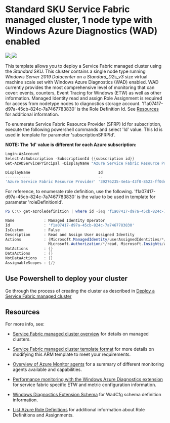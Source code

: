# Standard SKU Service Fabric managed cluster, 1 node type with Windows Azure Diagnostics (WAD) enabled

<a href="https://portal.azure.com/#create/Microsoft.Template/uri/https%3A%2F%2Fraw.githubusercontent.com%2FAzure-Samples%2Fservice-fabric-cluster-templates%2Fmaster%2FSF-Managed-Standard-SKU-1-NT-WAD%2Fazuredeploy.json" target="_blank">
    <img src="http://azuredeploy.net/deploybutton.png"/>
</a>
<a href="http://armviz.io/#/?load=https%3A%2F%2Fraw.githubusercontent.com%2FAzure-Samples%2Fservice-fabric-cluster-templates%2Fmaster%2FSF-Managed-Standard-SKU-1-NT-WAD%2Fazuredeploy.json" target="_blank">
    <img src="http://armviz.io/visualizebutton.png"/>
</a>

This template allows you to deploy a Service Fabric managed cluster using the *Standard* SKU. This cluster contains a single node type running *Windows Server 2019 Datacenter* on a *Standard_D2s_v3* size virtual machine scale set with Windows Azure Diagnostics (WAD) enabled. WAD currently provides the most comprehensive level of monitoring that can cover: events, counters, Event Tracing for Windows (ETW) as well as other information. Managed Identity read and assign Role Assignment is required for access from nodetype nodes to diagnostics storage account. 'f1a07417-d97a-45cb-824c-7a7467783830' is the Role Definition Id. See [Resources](#resources) for additional information.

To enumerate Service Fabric Resource Provider (SFRP) Id for subscription, execute the following powershell commands and select 'Id' value. This Id is used in template for parameter 'subscriptionSFRPId'.  

**NOTE: The 'Id' value is different for each Azure subscription:**

```powershell
Login-AzAccount
Select-AzSubscription -SubscriptionId {{subscription id}}
Get-AzADServicePrincipal -DisplayName "Azure Service Fabric Resource Provider"

DisplayName                              Id                                     AppId
-----------                              --                                     -----
'Azure Service Fabric Resource Provider' '39276235-4e4a-43f0-8523-ff0de6cbe12a' 'ac0b81e8-b54c-46e1-8b00-ce4aed8ba469'
```

For reference, to enumerate role definition, use the following. 'f1a07417-d97a-45cb-824c-7a7467783830' is the value to be used in template for parameter 'roleDefinitionId'.  

```powershell
PS C:\> get-azroledefinition | where id -ieq 'f1a07417-d97a-45cb-824c-7a7467783830'

Name             : Managed Identity Operator
Id               : 'f1a07417-d97a-45cb-824c-7a7467783830'
IsCustom         : False
Description      : Read and Assign User Assigned Identity
Actions          : {Microsoft.ManagedIdentity/userAssignedIdentities/*/read, Microsoft.ManagedIdentity/userAssignedIdentities/*/assign/action,
                   Microsoft.Authorization/*/read, Microsoft.Insights/alertRules/*…}
NotActions       : {}
DataActions      : {}
NotDataActions   : {}
AssignableScopes : {/}
```

## Use Powershell to deploy your cluster

Go through the process of creating the cluster as described in [Deploy a Service Fabric managed cluster](https://docs.microsoft.com/azure/service-fabric/tutorial-managed-cluster-deploy)

## Resources

For more info, see:

- [Service Fabric managed cluster overview](https://docs.microsoft.com/azure/service-fabric/overview-managed-cluster) for details on managed clusters.

- [Service Fabric managed cluster template format](https://docs.microsoft.com/azure/templates/microsoft.servicefabric/2022-10-01-preview/managedclusters) for more details on modifying this ARM template to meet your requirements.

- [Overview of Azure Monitor agents](https://docs.microsoft.com/azure/azure-monitor/agents/agents-overview) for a summary of different monitoring agents available and capabilities.

- [Performance monitoring with the Windows Azure Diagnostics extension](https://docs.microsoft.com/azure/service-fabric/service-fabric-diagnostics-perf-wad) for service fabric specific ETW and metric configuration information.

- [Windows Diagnostics Extension Schema](https://docs.microsoft.com/azure/azure-monitor/agents/diagnostics-extension-schema-windows) for WadCfg schema definition information.

- [List Azure Role Definitions](https://docs.microsoft.com/azure/role-based-access-control/role-definitions-list) for additional information about Role Definitions and Assignments.
